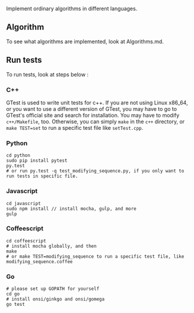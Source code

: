 Implement ordinary algorithms in different languages.

## Algorithm

To see what algorithms are implemented, look at Algorithms.md.

## Run tests

To run tests, look at steps below :

### C++ 

GTest is used to write unit tests for c++.
If you are not using Linux x86_64, or you want to use a different version of GTest, you may have to go to GTest's official site and search for installation. You may have to modify `c++/Makefile`, too.
Otherwise, you can simply `make` in the `c++` directory, or `make TEST=set` to run a specific test file like `setTest.cpp`.

### Python

```
cd python
sudo pip install pytest
py.test
# or run py.test -q test_modifying_sequence.py, if you only want to run tests in specific file.
```

### Javascript

```
cd javascript
sudo npm install // install mocha, gulp, and more
gulp
```

### Coffeescript

```
cd coffeescript
# install mocha globally, and then
make 
# or make TEST=modifying_sequence to run a specific test file, like modifying_sequence.coffee
```

### Go

```
# please set up GOPATH for yourself
cd go
# install onsi/ginkgo and onsi/gomega
go test
```
